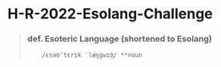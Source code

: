 # H-R-2022-Esolang-Challenge

> ### def. Esoteric Language (shortened to Esolang)
>         /ɛsəʊˈtɛrɪk ˈlæŋgwɪʤ/ **noun
